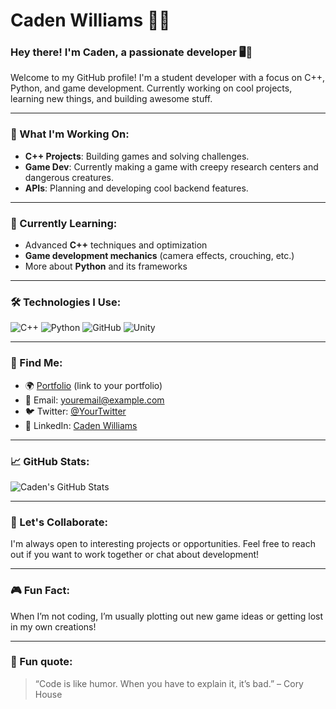 # Caden Williams 🧑‍💻

### Hey there! I'm Caden, a passionate developer 🖥️👾

Welcome to my GitHub profile! I'm a student developer with a focus on C++, Python, and game development. Currently working on cool projects, learning new things, and building awesome stuff.

---

### 🚀 What I'm Working On:
- **C++ Projects**: Building games and solving challenges.
- **Game Dev**: Currently making a game with creepy research centers and dangerous creatures.
- **APIs**: Planning and developing cool backend features.

---

### 🌱 Currently Learning:
- Advanced **C++** techniques and optimization
- **Game development mechanics** (camera effects, crouching, etc.)
- More about **Python** and its frameworks

---

### 🛠️ Technologies I Use:
![C++](https://img.shields.io/badge/-C++-00599C?style=flat&logo=c%2B%2B&logoColor=white)
![Python](https://img.shields.io/badge/-Python-3776AB?style=flat&logo=python&logoColor=white)
![GitHub](https://img.shields.io/badge/-GitHub-181717?style=flat&logo=github&logoColor=white)
![Unity](https://img.shields.io/badge/-Unity-000000?style=flat&logo=unity&logoColor=white)

---

### 🔗 Find Me:
- 🌍 [Portfolio](https://yourportfolio.com) (link to your portfolio)
- 📧 Email: [youremail@example.com](mailto:youremail@example.com)
- 🐦 Twitter: [@YourTwitter](https://twitter.com/YourTwitter)
- 💼 LinkedIn: [Caden Williams](https://linkedin.com/in/yourprofile)

---

### 📈 GitHub Stats:
![Caden's GitHub Stats](https://github-readme-stats.vercel.app/api?username=yourusername&show_icons=true&hide_title=true&count_private=true&hide=prs&theme=radical)

---

### 🤝 Let's Collaborate:
I'm always open to interesting projects or opportunities. Feel free to reach out if you want to work together or chat about development!

---

### 🎮 Fun Fact:
When I’m not coding, I’m usually plotting out new game ideas or getting lost in my own creations!

---

### 💬 Fun quote:
> “Code is like humor. When you have to explain it, it’s bad.” – Cory House


